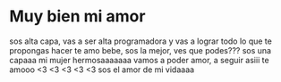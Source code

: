 # Muy bien mi amor 
sos alta capa, vas a ser alta programadora y vas a lograr todo lo que te propongas hacer
te amo bebe, sos la mejor, ves que podes??? sos una capaaa mi mujer hermosaaaaaaa
vamos a poder amor, a seguir asiii te amooo <3 <3 <3 <3 <3 sos el amor de mi vidaaaa
